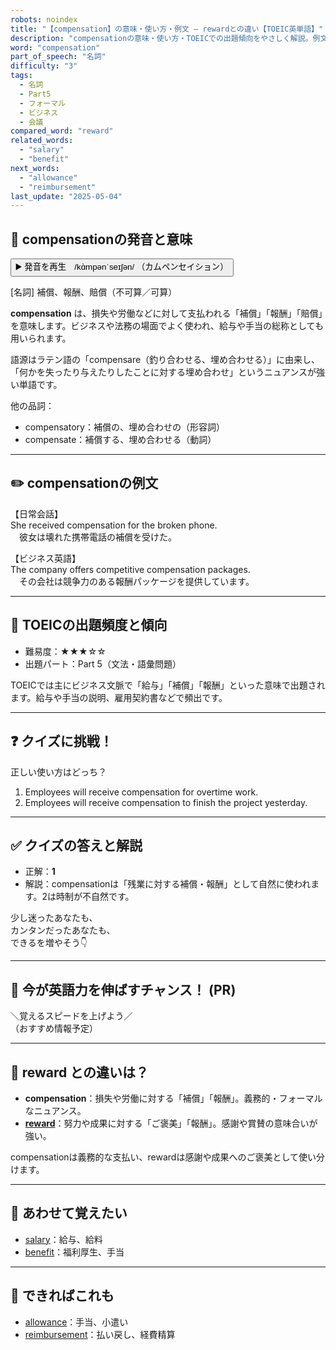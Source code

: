 ```yaml
---
robots: noindex
title: "【compensation】の意味・使い方・例文 ― rewardとの違い【TOEIC英単語】"
description: "compensationの意味・使い方・TOEICでの出題傾向をやさしく解説。例文・クイズ付きでrewardとの違いもわかりやすく学べます。"
word: "compensation"
part_of_speech: "名詞"
difficulty: "3"
tags:
  - 名詞
  - Part5
  - フォーマル
  - ビジネス
  - 会議
compared_word: "reward"
related_words:
  - "salary"
  - "benefit"
next_words:
  - "allowance"
  - "reimbursement"
last_update: "2025-05-04"
---
```


## 🔰 compensationの発音と意味

<button class="play-audio" onclick="playTTS('compensation')">
  <span class="play-audio-main">
    ▶️ 発音を再生　/kɑ̀mpənˈseɪʃən/
  </span>
  <span class="play-audio-sub">
    （カムペンセイション）
  </span>
</button>

[名詞] 補償、報酬、賠償（不可算／可算）

**compensation** は、損失や労働などに対して支払われる「補償」「報酬」「賠償」を意味します。ビジネスや法務の場面でよく使われ、給与や手当の総称としても用いられます。

語源はラテン語の「compensare（釣り合わせる、埋め合わせる）」に由来し、「何かを失ったり与えたりしたことに対する埋め合わせ」というニュアンスが強い単語です。

他の品詞：  
- compensatory：補償の、埋め合わせの（形容詞）
- compensate：補償する、埋め合わせる（動詞）

---

## ✏️ compensationの例文

【日常会話】  
She received compensation for the broken phone.  
　彼女は壊れた携帯電話の補償を受けた。

【ビジネス英語】  
The company offers competitive compensation packages.  
　その会社は競争力のある報酬パッケージを提供しています。

---

## 🎯 TOEICの出題頻度と傾向

- 難易度：★★★☆☆
- 出題パート：Part 5（文法・語彙問題）

TOEICでは主にビジネス文脈で「給与」「補償」「報酬」といった意味で出題されます。給与や手当の説明、雇用契約書などで頻出です。

---

## ❓ クイズに挑戦！

正しい使い方はどっち？

1. Employees will receive compensation for overtime work.  
2. Employees will receive compensation to finish the project yesterday.

---

## ✅ クイズの答えと解説

- 正解：**1**
- 解説：compensationは「残業に対する補償・報酬」として自然に使われます。2は時制が不自然です。

少し迷ったあなたも、  
カンタンだったあなたも、  
できるを増やそう👇️

---

## 🚀 今が英語力を伸ばすチャンス！ (PR)

<div class="info-center">
＼覚えるスピードを上げよう／<br>  
（おすすめ情報予定）
</div>

---

## 🤔  reward との違いは？

- **compensation**：損失や労働に対する「補償」「報酬」。義務的・フォーマルなニュアンス。
- **[reward](/word/reward)**：努力や成果に対する「ご褒美」「報酬」。感謝や賞賛の意味合いが強い。

compensationは義務的な支払い、rewardは感謝や成果へのご褒美として使い分けます。

---

## 🧩 あわせて覚えたい

- [salary](/word/salary)：給与、給料
- [benefit](/word/benefit)：福利厚生、手当

---

## 📖 できればこれも

- [allowance](/word/allowance)：手当、小遣い
- [reimbursement](/word/reimbursement)：払い戻し、経費精算

<!-- cvid: aid24_bid17 -->
